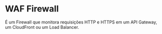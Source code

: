 # WAF Firewall

É um Firewall que monitora requisições HTTP e HTTPS em um API Gateway, um CloudFront 
ou um Load Balancer.
